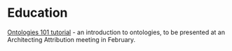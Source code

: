 # Education

[Ontologies 101 tutorial](https://drive.google.com/file/d/1o4h13UPIvoQlXyYOW10lBMghYpmKFb5c/view?usp=sharing) - an introduction to ontologies, to be presented at an Architecting Attribution meeting in February.

